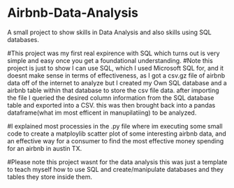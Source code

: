 # Airbnb-Data-Analysis
A small project to show skills in Data Analysis and also skills using SQL databases.

#This project was my first real expirence with SQL which turns out is very simple and easy once you get a foundational understanding.
#Note this project is just to show I can use SQL, which I used Microsoft SQL for, and it doesnt make sense in terms of effectiveness, as I got a csv.gz file of airbnb data off of the internet to analyze but I created my Own SQL database and a airbnb table within that database to store the csv file data. after importing the file I queried the desired column information from the SQL database table and exported into a CSV. this was then brought back into a pandas dataframe(what im most efficent in manupilatiing) to be analyzed.

#I explained most processies in the .py file where im executing some small code to create a matploylib scatter plot of some interesting airbnb data, and an effective way for a consumer to find the most effective money spending for an airbnb in austin TX.

#Please note this project wasnt for the data analysis this was just a template to teach myself how to use SQL and create/manipulate databases and they tables they store inside them.
